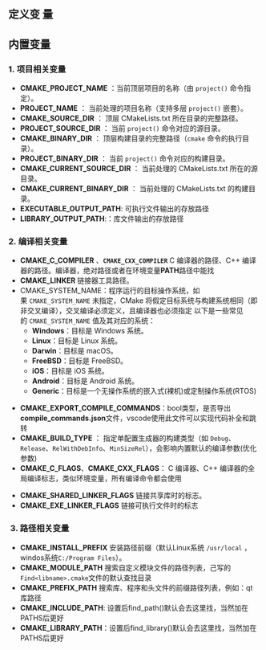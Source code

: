 ## 定义变 量

## 内置变量

### 1. **项目相关变量**

- **CMAKE_PROJECT_NAME** ：当前顶层项目的名称（由 `project()` 命令指定）。
- **PROJECT_NAME** ： 当前处理的项目名称（支持多层 `project()` 嵌套）。
- **CMAKE_SOURCE_DIR** ： 顶层 CMakeLists.txt 所在目录的完整路径。
- **PROJECT_SOURCE_DIR** ： 当前 `project()` 命令对应的源目录。
- **CMAKE_BINARY_DIR** ： 顶层构建目录的完整路径（`cmake` 命令的执行目录）。
- **PROJECT_BINARY_DIR** ： 当前 `project()` 命令对应的构建目录。
- **CMAKE_CURRENT_SOURCE_DIR** ： 当前处理的 CMakeLists.txt 所在的源目录。
- **CMAKE_CURRENT_BINARY_DIR** ： 当前处理的 CMakeLists.txt 的构建目录。
- **EXECUTABLE_OUTPUT_PATH**: 可执行文件输出的存放路径
- **LIBRARY_OUTPUT_PATH**:：库文件输出的存放路径
### 2. **编译相关变量**

- **CMAKE_C_COMPILER**  、**`CMAKE_CXX_COMPILER`** C 编译器的路径、C++ 编译器的路径。编译器，绝对路径或者在环境变量**PATH**路径中能找
- **CMAKE_LINKER**  链接器工具路径。
- CMAKE_SYSTEM_NAME：程序运行的目标操作系统，如果 `CMAKE_SYSTEM_NAME` 未指定，CMake 将假定目标系统与构建系统相同（即非交叉编译），交叉编译必须定义，且编译器也必须指定
   以下是一些常见的 `CMAKE_SYSTEM_NAME` 值及其对应的系统：
   - **Windows**：目标是 Windows 系统。
   - **Linux**：目标是 Linux 系统。
   - **Darwin**：目标是 macOS。
   - **FreeBSD**：目标是 FreeBSD。
   - **iOS**：目标是 iOS 系统。
   - **Android**：目标是 Android 系统。
   - **Generic**：目标是一个无操作系统的嵌入式(裸机)或定制操作系统(RTOS)
* **CMAKE_EXPORT_COMPILE_COMMANDS**：bool类型，是否导出**compile_commands.json**文件，vscode使用此文件可以实现代码补全和跳转
* **CMAKE_BUILD_TYPE** ： 指定单配置生成器的构建类型（如 `Debug`、`Release`、`RelWithDebInfo`、`MinSizeRel`），会影响内置默认的编译参数(优化参数)
* **CMAKE_C_FLAGS**、**CMAKE_CXX_FLAGS**：  C 编译器、C++ 编译器的全局编译标志，类似环境变量，所有编译命令都会使用
- **CMAKE_SHARED_LINKER_FLAGS**  链接共享库时的标志。
- **CMAKE_EXE_LINKER_FLAGS** 链接可执行文件时的标志

###  3. **路径相关变量**

- **CMAKE_INSTALL_PREFIX**  安装路径前缀（默认Linux系统 `/usr/local` ，windos系统`C:/Program Files`）。
- **CMAKE_MODULE_PATH**  搜索自定义模块文件的路径列表，己写的`Find<libname>.cmake`文件的默认查找目录
- **CMAKE_PREFIX_PATH**  搜索库、程序和头文件的前缀路径列表，例如：qt 库路径
- **CMAKE_INCLUDE_PATH**: 设置后find_path()默认会去这里找，当然加在PATHS后更好
- **CMAKE_LIBRARY_PATH**：设置后find_library()默认会去这里找，当然加在PATHS后更好
